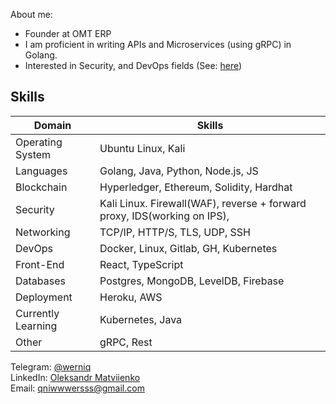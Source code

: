 
About me:
- Founder at OMT ERP
- I am proficient in writing APIs and Microservices (using gRPC) in Golang.
- Interested in Security, and DevOps fields (See: <a href="https://github.com/werniq/qni-tools" >here</a>)

## Skills
| Domain            | Skills                                     |
|-------------------|--------------------------------------------|
| Operating System   | Ubuntu Linux, Kali                         |
| Languages          | Golang, Java, Python, Node.js, JS          |
| Blockchain         | Hyperledger, Ethereum, Solidity, Hardhat   |
| Security           | Kali Linux. Firewall(WAF), reverse + forward proxy, IDS(working on IPS),          |
| Networking          | TCP/IP, HTTP/S, TLS, UDP, SSH              |
| DevOps            | Docker, Linux, Gitlab, GH, Kubernetes      |
| Front-End          | React, TypeScript                          |
| Databases           | Postgres, MongoDB, LevelDB, Firebase       |
| Deployment        | Heroku, AWS                                |
| Currently Learning | Kubernetes, Java                                |
| Other             | gRPC, Rest                                 |


Telegram: <a href="https://t.me/usioa"> @werniq </a> <br>
LinkedIn: <a href="https://www.linkedin.com/in/oleksandr-matviienko-4a7b16248/"> Oleksandr Matviienko </a> <br>
Email: <a href="mailto:qniwwwersss@gmail.com"> qniwwwersss@gmail.com </a> <br>

